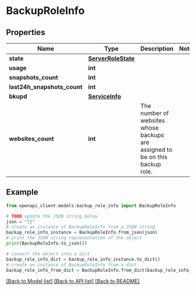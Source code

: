# BackupRoleInfo


## Properties

Name | Type | Description | Notes
------------ | ------------- | ------------- | -------------
**state** | [**ServerRoleState**](ServerRoleState.md) |  | 
**usage** | **int** |  | 
**snapshots_count** | **int** |  | 
**last24h_snapshots_count** | **int** |  | 
**bkupd** | [**ServiceInfo**](ServiceInfo.md) |  | 
**websites_count** | **int** | The number of websites whose backups are assigned to be on this backup role. | 

## Example

```python
from openapi_client.models.backup_role_info import BackupRoleInfo

# TODO update the JSON string below
json = "{}"
# create an instance of BackupRoleInfo from a JSON string
backup_role_info_instance = BackupRoleInfo.from_json(json)
# print the JSON string representation of the object
print(BackupRoleInfo.to_json())

# convert the object into a dict
backup_role_info_dict = backup_role_info_instance.to_dict()
# create an instance of BackupRoleInfo from a dict
backup_role_info_from_dict = BackupRoleInfo.from_dict(backup_role_info_dict)
```
[[Back to Model list]](../README.md#documentation-for-models) [[Back to API list]](../README.md#documentation-for-api-endpoints) [[Back to README]](../README.md)


